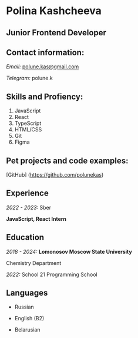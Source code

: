 # Polina Kashcheeva
## Junior Frontend Developer

## Contact information:

*Email:* polune.kas@gmail.com


*Telegram:* polune.k


## Skills and Profiency:

1. JavaScript
2. React
3. TypeScript
4. HTML/CSS
5. Git
6. Figma

## Pet projects and code examples:

[GitHub] (https://github.com/polunekas)

## Experience

*2022 - 2023:* Sber

**JavaScript, React Intern**

## Education

*2018 - 2024:* **Lomonosov Moscow State University**

Chemistry Department

*2022:* School 21 Programming School

## Languages

* Russian

* English (B2)

* Belarusian





